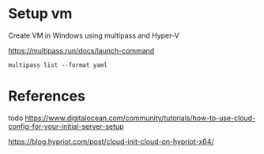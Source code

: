 # Setup vm

Create VM in Windows using multipass and Hyper-V

https://multipass.run/docs/launch-command

```
multipass list --format yaml
```

# References

todo https://www.digitalocean.com/community/tutorials/how-to-use-cloud-config-for-your-initial-server-setup

https://blog.hypriot.com/post/cloud-init-cloud-on-hypriot-x64/